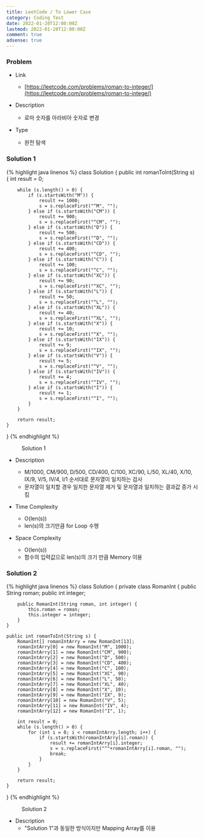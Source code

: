 ```yaml
---
title: LeetCode / To Lower Case
category: Coding Test
date: 2022-01-20T12:00:00Z
lastmod: 2022-01-20T12:00:00Z
comment: true
adsense: true
---
```


### Problem

* Link
  * [https://leetcode.com/problems/roman-to-integer/](https://leetcode.com/problems/roman-to-intege/)

* Description
  * 로마 숫자를 아라비아 숫자로 변경

* Type
  * 완전 탐색

### Solution 1

{% highlight java linenos %}
class Solution {
    public int romanToInt(String s) {
        int result = 0;
        
        while (s.length() > 0) {
            if (s.startsWith("M")) {
                result += 1000;
                s = s.replaceFirst("^M", "");
            } else if (s.startsWith("CM")) {
                result += 900;
                s = s.replaceFirst("^CM", "");
            } else if (s.startsWith("D")) {
                result += 500;
                s = s.replaceFirst("^D", "");
            } else if (s.startsWith("CD")) {
                result += 400;
                s = s.replaceFirst("^CD", "");
            } else if (s.startsWith("C")) {
                result += 100;
                s = s.replaceFirst("^C", "");
            } else if (s.startsWith("XC")) {
                result += 90;
                s = s.replaceFirst("^XC", "");
            } else if (s.startsWith("L")) {
                result += 50;
                s = s.replaceFirst("^L", "");
            } else if (s.startsWith("XL")) {
                result += 40;
                s = s.replaceFirst("^XL", "");
            } else if (s.startsWith("X")) {
                result += 10;
                s = s.replaceFirst("^X", "");
            } else if (s.startsWith("IX")) {
                result += 9;
                s = s.replaceFirst("^IX", "");
            } else if (s.startsWith("V")) {
                result += 5;
                s = s.replaceFirst("^V", "");
            } else if (s.startsWith("IV")) {
                result += 4;
                s = s.replaceFirst("^IV", "");
            } else if (s.startsWith("I")) {
                result += 1;
                s = s.replaceFirst("^I", "");
            }
        }
        
        return result;
    }
}
{% endhighlight %}
<figure>
<figcaption class="caption">Solution 1</figcaption>
</figure>

* Description
  * M/1000, CM/900, D/500, CD/400, C/100, XC/90, L/50, XL/40, X/10, IX/9, V/5, IV/4, I/1 순서대로 문자열이 일치하는 검사
  * 문자열이 일치할 경우 일치한 문자열 제거 및 문자열과 일치하는 결과값 증가 시킴

* Time Complexity
  * O(len(s))
  * len(s)의 크기만큼 for Loop 수행

* Space Complexity
  * O(len(s))
  * 함수의 입력값으로 len(s)의 크기 만큼 Memory 이용

### Solution 2

{% highlight java linenos %}
class Solution {
    private class RomanInt {
        public String roman;
        public int integer;
        
        public RomanInt(String roman, int integer) {
            this.roman = roman;
            this.integer = integer;
        }
    }
    
    public int romanToInt(String s) {
        RomanInt[] romanIntArry = new RomanInt[13];
        romanIntArry[0] = new RomanInt("M", 1000);
        romanIntArry[1] = new RomanInt("CM", 900);
        romanIntArry[2] = new RomanInt("D", 500);
        romanIntArry[3] = new RomanInt("CD", 400);
        romanIntArry[4] = new RomanInt("C", 100);
        romanIntArry[5] = new RomanInt("XC", 90);
        romanIntArry[6] = new RomanInt("L", 50);
        romanIntArry[7] = new RomanInt("XL", 40);
        romanIntArry[8] = new RomanInt("X", 10);
        romanIntArry[9] = new RomanInt("IX", 9);
        romanIntArry[10] = new RomanInt("V", 5);
        romanIntArry[11] = new RomanInt("IV", 4);
        romanIntArry[12] = new RomanInt("I", 1);
        
        int result = 0;
        while (s.length() > 0) {
            for (int i = 0; i < romanIntArry.length; i++) {
                if (s.startsWith(romanIntArry[i].roman)) {
                    result += romanIntArry[i].integer;
                    s = s.replaceFirst("^"+romanIntArry[i].roman, "");
                    break;
                }
            }
        }
        
        return result;
    }
}
{% endhighlight %}
<figure>
<figcaption class="caption">Solution 2</figcaption>
</figure>

* Description
  * "Solution 1"과 동일한 방식이지만 Mapping Array를 이용